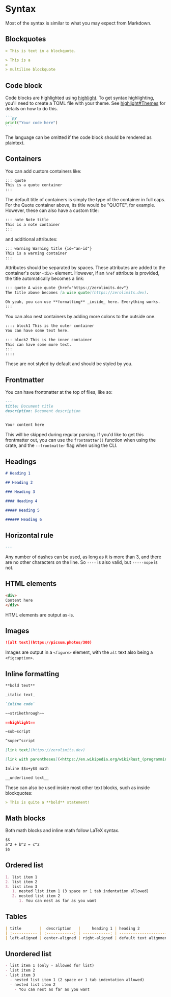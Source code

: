 # Syntax

Most of the syntax is similar to what you may expect from Markdown.

## Blockquotes

```md
> This is text in a blockquote.

> This is a
>
> multiline blockquote
```

## Code block

Code blocks are highlighted using [highlight](https://github.com/noClaps/highlight). To get syntax highlighting, you'll need to create a TOML file with your theme. See [highlight#Themes](https://github.com/noClaps/highlight#themes) for details on how to do this.

````md
```py
print("Your code here")
```
````

The language can be omitted if the code block should be rendered as plaintext.

## Containers

You can add custom containers like:

```md
::: quote
This is a quote container
:::
```

The default title of containers is simply the type of the container in full caps. For the Quote container above, its title would be "QUOTE", for example. However, these can also have a custom title:

```md
::: note Note title
This is a note container
:::
```

and additional attributes:

```md
::: warning Warning title {id="an-id"}
This is a warning container
:::
```

Attributes should be separated by spaces. These attributes are added to the container's outer `<div>` element. However, if an `href` attribute is provided, the title automatically becomes a link:

```md
::: quote A wise quote {href="https://zerolimits.dev"}
The title above becomes [a wise quote](https://zerolimits.dev).

Oh yeah, you can use **formatting** _inside_ here. Everything works.
:::
```

You can also nest containers by adding more colons to the outside one.

```md
:::: block1 This is the outer container
You can have some text here.

::: block2 This is the inner container
This can have some more text.
:::
::::
```

These are not styled by default and should be styled by you.

## Frontmatter

You can have frontmatter at the top of files, like so:

```md
---
title: Document title
description: Document description
---

Your content here
```

This will be skipped during regular parsing. If you'd like to get this frontmatter out, you can use the `frontmatter()` function when using the crate, and the `--frontmatter` flag when using the CLI.

## Headings

```md
# Heading 1

## Heading 2

### Heading 3

#### Heading 4

##### Heading 5

###### Heading 6
```

## Horizontal rule

```md
---
```

Any number of dashes can be used, as long as it is more than 3, and there are no other characters on the line. So `----` is also valid, but `-----nope` is not.

## HTML elements

```md
<div>
Content here
</div>
```

HTML elements are output as-is.

## Images

```md
![alt text](https://picsum.photos/300)
```

Images are output in a `<figure>` element, with the `alt` text also being a `<figcaption>`.

## Inline formatting

```md
**bold text**

_italic text_

`inline code`

~~strikethrough~~

==highlight==

~sub~script

^super^script

[link text](https://zerolimits.dev)

[link with parentheses](<https://en.wikipedia.org/wiki/Rust_(programming_language)>)

Inline $$x+y$$ math

__underlined text__
```

These can also be used inside most other text blocks, such as inside blockquotes:

```md
> This is quite a **bold** statement!
```

## Math blocks

Both math blocks and inline math follow LaTeX syntax.

```md
$$
a^2 + b^2 = c^2
$$
```

## Ordered list

```md
1. list item 1
2. list item 2
3. list item 3
   1. nested list item 1 (3 space or 1 tab indentation allowed)
   2. nested list item 2
      1. You can nest as far as you want
```

## Tables

```md
| title        |  description   |     heading 1 | heading 2              |
| :----------- | :------------: | ------------: | ---------------------- |
| left-aligned | center-aligned | right-aligned | default text alignment |
```

## Unordered list

```md
- list item 1 (only - allowed for list)
- list item 2
- list item 3
  - nested list item 1 (2 space or 1 tab indentation allowed)
  - nested list item 2
    - You can nest as far as you want
```
